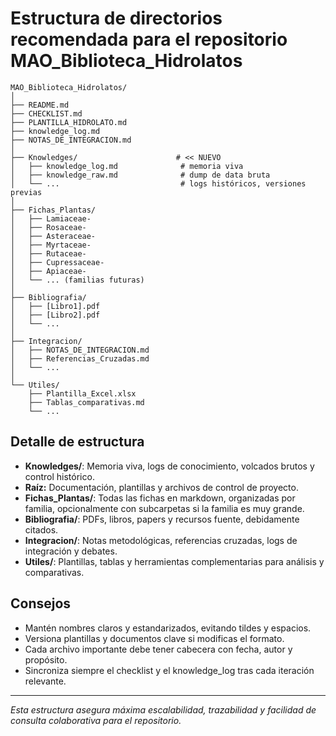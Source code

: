 # Estructura de directorios recomendada para el repositorio MAO\_Biblioteca\_Hidrolatos

```
MAO_Biblioteca_Hidrolatos/
│
├── README.md
├── CHECKLIST.md
├── PLANTILLA_HIDROLATO.md
├── knowledge_log.md
├── NOTAS_DE_INTEGRACION.md
│
├── Knowledges/                      # << NUEVO
│   ├── knowledge_log.md              # memoria viva
│   ├── knowledge_raw.md              # dump de data bruta
│   └── ...                           # logs históricos, versiones previas
│
├── Fichas_Plantas/
│   ├── Lamiaceae-
│   ├── Rosaceae-
│   ├── Asteraceae-
│   ├── Myrtaceae-
│   ├── Rutaceae-
│   ├── Cupressaceae-
│   ├── Apiaceae-
│   └── ... (familias futuras)
│
├── Bibliografia/
│   ├── [Libro1].pdf
│   ├── [Libro2].pdf
│   └── ...
│
├── Integracion/
│   ├── NOTAS_DE_INTEGRACION.md
│   ├── Referencias_Cruzadas.md
│   └── ...
│
└── Utiles/
    ├── Plantilla_Excel.xlsx
    ├── Tablas_comparativas.md
    └── ...
```

## Detalle de estructura

- **Knowledges/**: Memoria viva, logs de conocimiento, volcados brutos y control histórico.
- **Raíz:** Documentación, plantillas y archivos de control de proyecto.
- **Fichas\_Plantas/**: Todas las fichas en markdown, organizadas por familia, opcionalmente con subcarpetas si la familia es muy grande.
- **Bibliografia/**: PDFs, libros, papers y recursos fuente, debidamente citados.
- **Integracion/**: Notas metodológicas, referencias cruzadas, logs de integración y debates.
- **Utiles/**: Plantillas, tablas y herramientas complementarias para análisis y comparativas.

## Consejos

- Mantén nombres claros y estandarizados, evitando tildes y espacios.
- Versiona plantillas y documentos clave si modificas el formato.
- Cada archivo importante debe tener cabecera con fecha, autor y propósito.
- Sincroniza siempre el checklist y el knowledge\_log tras cada iteración relevante.

---

*Esta estructura asegura máxima escalabilidad, trazabilidad y facilidad de consulta colaborativa para el repositorio.*

